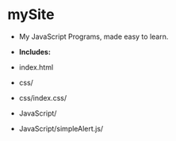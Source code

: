 # mySite
+ My JavaScript Programs, made easy to learn.

+ **Includes:**
+ index.html
+ css/
+ css/index.css/
+ JavaScript/
+ JavaScript/simpleAlert.js/
